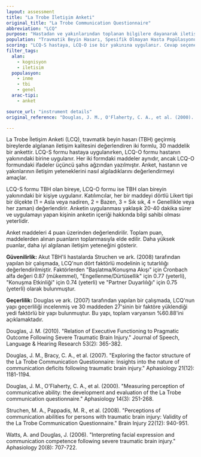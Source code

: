 ```yaml
---
layout: assessment
title: "La Trobe İletişim Anketi"
original_title: "La Trobe Communication Questionnaire"
abbreviation: "LCQ"
purpose: "Hastadan ve yakınlarından toplanan bilgilere dayanarak iletişim yeteneğini değerlendiren, algılanan iletişim becerisinin bir ölçüsüdür."
population: "Travmatik Beyin Hasarı, Spesifik Olmayan Hasta Popülasyonu"
scoring: "LCQ-S hastaya, LCQ-O ise bir yakınına uygulanır. Cevap seçenekleri dörtlü Likert tipi bir ölçek üzerindedir: 1) Asla veya nadiren, 2) Bazen, 3) Sık sık, 4) Genellikle veya her zaman."
filter_tags:
  alan:
    - kognisyon
    - iletisim
  populasyon:
    - inme
    - tbi
    - genel
  arac-tipi:
    - anket

source_url: "instrument details"
original_reference: "Douglas, J. M., O'Flaherty, C. A., et al. (2000). Measuring perception of communicative ability: the development and evaluation of the La Trobe communication questionnaire. Aphasiology 14(3): 251-268."

---
```




La Trobe İletişim Anketi (LCQ), travmatik beyin hasarı (TBH) geçirmiş bireylerde algılanan iletişim kalitesini değerlendiren iki formlu, 30 maddelik bir ankettir. LCQ-S formu hastaya uygulanırken, LCQ-O formu hastanın yakınındaki birine uygulanır. Her iki formdaki maddeler aynıdır, ancak LCQ-O formundaki ifadeler üçüncü şahıs ağzından yazılmıştır. Anket, hastanın ve yakınlarının iletişim yeteneklerini nasıl algıladıklarını değerlendirmeyi amaçlar.


LCQ-S formu TBH olan bireye, LCQ-O formu ise TBH olan bireyin yakınındaki bir kişiye uygulanır. Katılımcılar, her bir maddeyi dörtlü Likert tipi bir ölçekte (1 = Asla veya nadiren, 2 = Bazen, 3 = Sık sık, 4 = Genellikle veya her zaman) değerlendirir. Anketin uygulanması yaklaşık 20-40 dakika sürer ve uygulamayı yapan kişinin anketin içeriği hakkında bilgi sahibi olması yeterlidir.


Anket maddeleri 4 puan üzerinden değerlendirilir. Toplam puan, maddelerden alınan puanların toplanmasıyla elde edilir. Daha yüksek puanlar, daha iyi algılanan iletişim yeteneğini gösterir.


**Güvenilirlik:** Akut TBH'li hastalarda Struchen ve ark. (2008) tarafından yapılan bir çalışmada, LCQ'nun dört faktörlü modelinin iç tutarlılığı değerlendirilmiştir. Faktörlerden "Başlatma/Konuşma Akışı" için Cronbach alfa değeri 0.87 (mükemmel), "Engellenme/Dürtüsellik" için 0.77 (yeterli), "Konuşma Etkinliği" için 0.74 (yeterli) ve "Partner Duyarlılığı" için 0.75 (yeterli) olarak bulunmuştur.

**Geçerlilik:** Douglas ve ark. (2007) tarafından yapılan bir çalışmada, LCQ'nun yapı geçerliliği incelenmiş ve 30 maddeden 27'sinin bir faktöre yüklendiği yedi faktörlü bir yapı bulunmuştur. Bu yapı, toplam varyansın %60.88'ini açıklamaktadır.


Douglas, J. M. (2010). "Relation of Executive Functioning to Pragmatic Outcome Following Severe Traumatic Brain Injury." Journal of Speech, Language & Hearing Research 53(2): 365-382.

Douglas, J. M., Bracy, C. A., et al. (2007). "Exploring the factor structure of the La Trobe Communication Questionnaire: Insights into the nature of communication deficits following traumatic brain injury." Aphasiology 21(12): 1181-1194.

Douglas, J. M., O'Flaherty, C. A., et al. (2000). "Measuring perception of communicative ability: the development and evaluation of the La Trobe communication questionnaire." Aphasiology 14(3): 251-268.

Struchen, M. A., Pappadis, M. R., et al. (2008). "Perceptions of communication abilities for persons with traumatic brain injury: Validity of the La Trobe Communication Questionnaire." Brain Injury 22(12): 940-951.

Watts, A. and Douglas, J. (2006). "Interpreting facial expression and communication competence following severe traumatic brain injury." Aphasiology 20(8): 707-722.
```